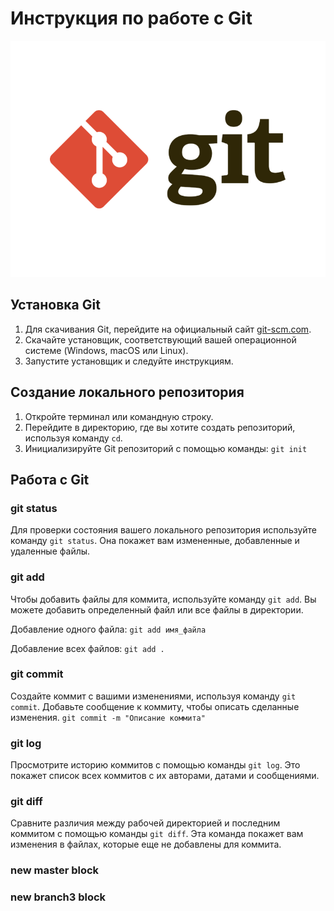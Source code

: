 # Инструкция по работе с Git

![Логотип Git](git-logo.png)

## Установка Git

1. Для скачивания Git, перейдите на официальный сайт [git-scm.com](https://git-scm.com/).
2. Скачайте установщик, соответствующий вашей операционной системе (Windows, macOS или Linux).
3. Запустите установщик и следуйте инструкциям.

## Создание локального репозитория

1. Откройте терминал или командную строку.
2. Перейдите в директорию, где вы хотите создать репозиторий, используя команду `cd`.
3. Инициализируйте Git репозиторий с помощью команды: `git init`

## Работа с Git

### git status

Для проверки состояния вашего локального репозитория используйте команду `git status`. Она покажет вам измененные, добавленные и удаленные файлы.

### git add

Чтобы добавить файлы для коммита, используйте команду `git add`. Вы можете добавить определенный файл или все файлы в директории.

Добавление одного файла: `git add имя_файла`

Добавление всех файлов: `git add .`

### git commit

Создайте коммит с вашими изменениями, используя команду `git commit`. Добавьте сообщение к коммиту, чтобы описать сделанные изменения. `git commit -m "Описание коммита"`

### git log

Просмотрите историю коммитов с помощью команды `git log`. Это покажет список всех коммитов с их авторами, датами и сообщениями.

### git diff

Сравните различия между рабочей директорией и последним коммитом с помощью команды `git diff`. Эта команда покажет вам изменения в файлах, которые еще не добавлены для коммита.

### new master block

### new branch3 block